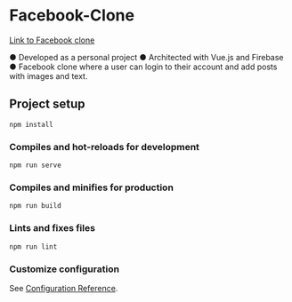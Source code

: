 # Facebook-Clone

<a href="https://facebook-bbbb5.web.app">Link to Facebook clone</a>

● Developed as a personal project
● Architected with Vue.js and Firebase
● Facebook clone where a user can login to their
  account and add posts with images and text.

## Project setup
```
npm install
```

### Compiles and hot-reloads for development
```
npm run serve
```

### Compiles and minifies for production
```
npm run build
```

### Lints and fixes files
```
npm run lint
```

### Customize configuration
See [Configuration Reference](https://cli.vuejs.org/config/).

